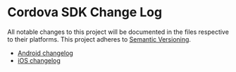 # Cordova SDK Change Log
All notable changes to this project will be documented in the files respective to their platforms.
This project adheres to [Semantic Versioning](http://semver.org/).

* [Android changelog](https://github.com/proxsee/sdk-android/blob/master/CHANGELOG.md)
* [iOS changelog](https://github.com/proxsee/sdk-ios/blob/master/CHANGELOG.md)

